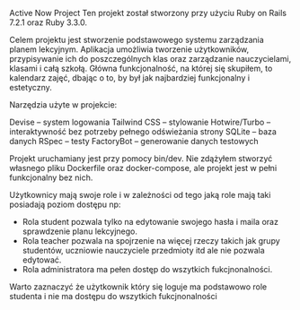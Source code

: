 Active Now Project
Ten projekt został stworzony przy użyciu Ruby on Rails 7.2.1 oraz Ruby 3.3.0.

Celem projektu jest stworzenie podstawowego systemu zarządzania planem lekcyjnym. Aplikacja umożliwia tworzenie użytkowników, przypisywanie ich do poszczególnych klas oraz zarządzanie nauczycielami, klasami i całą szkołą. Główna funkcjonalność, na której się skupiłem, to kalendarz zajęć, dbając o to, by był jak najbardziej funkcjonalny i estetyczny.

Narzędzia użyte w projekcie:

Devise – system logowania
Tailwind CSS – stylowanie
Hotwire/Turbo – interaktywność bez potrzeby pełnego odświeżania strony
SQLite – baza danych
RSpec – testy
FactoryBot – generowanie danych testowych

Projekt uruchamiany jest przy pomocy bin/dev. Nie zdążyłem stworzyć własnego pliku Dockerfile oraz docker-compose, ale projekt jest w pełni funkcjonalny bez nich.

Użytkownicy mają swoje role i w zależności od tego jaką role mają taki posiadają poziom dostępu np:
 - Rola student pozwala tylko na edytowanie swojego hasła i maila oraz sprawdzenie planu lekcyjnego.
 - Rola teacher pozwala na spojrzenie na więcej rzeczy takich jak grupy studentów, uczniowie nauczyciele przedmioty itd ale nie pozwala edytować.
 - Rola administratora ma pełen dostęp do wszytkich fukcjnonalności.

Warto zaznaczyć że użytkownik który się loguje ma podstawowo role studenta i nie ma dostępu do wszytkich fukcjnonalności
